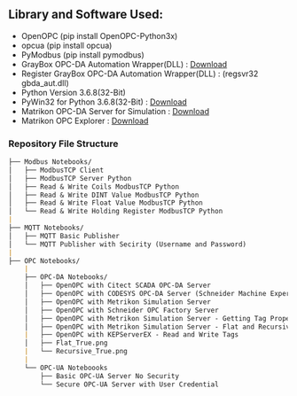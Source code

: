## Library and Software Used:

- OpenOPC (pip install OpenOPC-Python3x)
- opcua (pip install opcua)
- PyModbus (pip install pymodbus)
- GrayBox OPC-DA Automation Wrapper(DLL) : [Download](http://gestyy.com/etVI8J)
- Register GrayBox OPC-DA Automation Wrapper(DLL) : (regsvr32 gbda_aut.dll)
- Python Version 3.6.8(32-Bit)
- PyWin32 for Python 3.6.8(32-Bit) : [Download](http://gestyy.com/etVOqH)
- Matrikon OPC-DA Server for Simulation : [Download](http://gestyy.com/etVO0r)
- Matrikon OPC Explorer : [Download](http://gestyy.com/etVI9q)

### Repository File Structure
```markdown
├── Modbus Notebooks/
│   ├── ModbusTCP Client
│   ├── ModbusTCP Server Python
│   ├── Read & Write Coils ModbusTCP Python
│   ├── Read & Write DINT Value ModbusTCP Python
│   ├── Read & Write Float Value ModbusTCP Python
│   └── Read & Write Holding Register ModbusTCP Python
|
├── MQTT Notebooks/
│   ├── MQTT Basic Publisher
│   └── MQTT Publisher with Secirity (Username and Password)
|
├── OPC Notebooks/
    |
    ├── OPC-DA Notebooks/
    │   ├── OpenOPC with Citect SCADA OPC-DA Server
    │   ├── OpenOPC with CODESYS OPC-DA Server (Schneider Machine Expert Basic)
    │   ├── OpenOPC with Metrikon Simulation Server
    │   ├── OpenOPC with Schneider OPC Factory Server
    │   ├── OpenOPC with Metrikon Simulation Server - Getting Tag Properties
    │   ├── OpenOPC with Metrikon Simulation Server - Flat and Recursive Option
    |   ├── OpenOPC with KEPServerEX - Read and Write Tags
    │   ├── Flat_True.png
    |   └── Recursive_True.png
    |
    └── OPC-UA Noteboooks
        ├── Basic OPC-UA Server No Security
        └── Secure OPC-UA Server with User Credential

```
